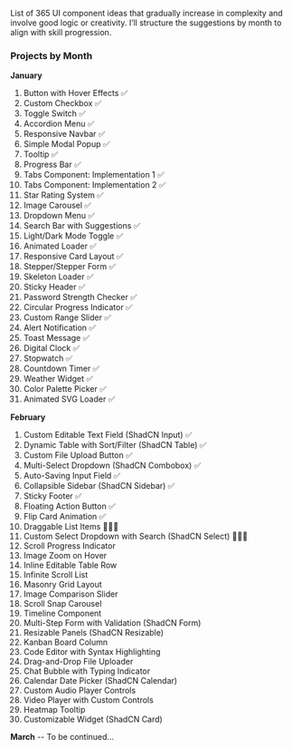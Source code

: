 List of 365 UI component ideas that gradually increase in complexity and involve good logic or creativity. 
I’ll structure the suggestions by month to align with skill progression.

### **Projects by Month**
**January**  
1. Button with Hover Effects ✅
2. Custom Checkbox ✅
3. Toggle Switch  ✅
4. Accordion Menu  ✅
5. Responsive Navbar  ✅
6. Simple Modal Popup  ✅
7. Tooltip ✅
8. Progress Bar ✅
9. Tabs Component: Implementation 1 ✅
10. Tabs Component: Implementation 2 ✅
11. Star Rating System ✅
12. Image Carousel ✅
13. Dropdown Menu ✅
14. Search Bar with Suggestions ✅
15. Light/Dark Mode Toggle ✅
16. Animated Loader ✅
17. Responsive Card Layout ✅
18. Stepper/Stepper Form ✅
19. Skeleton Loader ✅
20. Sticky Header ✅
21. Password Strength Checker ✅
22. Circular Progress Indicator ✅
23. Custom Range Slider ✅
24. Alert Notification ✅
25. Toast Message ✅
26. Digital Clock ✅
27. Stopwatch ✅
28. Countdown Timer ✅
29. Weather Widget ✅
30. Color Palette Picker ✅
31. Animated SVG Loader ✅

**February**  
1. Custom Editable Text Field (ShadCN Input) ✅
2. Dynamic Table with Sort/Filter (ShadCN Table) ✅
3. Custom File Upload Button ✅
4. Multi-Select Dropdown (ShadCN Combobox) ✅
5. Auto-Saving Input Field ✅
6. Collapsible Sidebar (ShadCN Sidebar) ✅
7. Sticky Footer ✅
8. Floating Action Button ✅
9. Flip Card Animation ✅
10. Draggable List Items 👨🏻‍💻
11. Custom Select Dropdown with Search (ShadCN Select) 👨🏻‍💻
12. Scroll Progress Indicator  
13. Image Zoom on Hover  
14. Inline Editable Table Row  
15. Infinite Scroll List  
16. Masonry Grid Layout  
17. Image Comparison Slider  
18. Scroll Snap Carousel  
19. Timeline Component  
20. Multi-Step Form with Validation (ShadCN Form)  
21. Resizable Panels (ShadCN Resizable)  
22. Kanban Board Column  
23. Code Editor with Syntax Highlighting  
24. Drag-and-Drop File Uploader  
25. Chat Bubble with Typing Indicator  
26. Calendar Date Picker (ShadCN Calendar)  
27. Custom Audio Player Controls  
28. Video Player with Custom Controls  
29. Heatmap Tooltip  
30. Customizable Widget (ShadCN Card)

**March**
-- To be continued...
